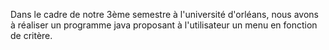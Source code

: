 Dans le cadre de notre 3ème semestre à l'université d'orléans, nous avons à réaliser un programme java proposant à l'utilisateur un menu en fonction de critère.